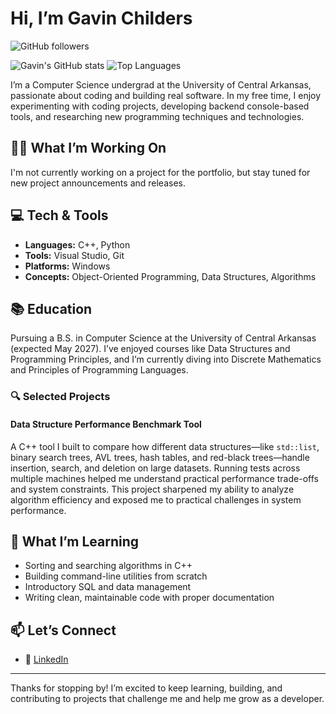 # Hi, I’m Gavin Childers
![GitHub followers](https://img.shields.io/github/followers/GavinChilders?label=Follow&style=social)

![Gavin's GitHub stats](https://github-readme-stats.vercel.app/api?username=GavinChilders&show_icons=true&theme=radical)
![Top Languages](https://github-readme-stats.vercel.app/api/top-langs/?username=GavinChilders&layout=compact&theme=radical)

I’m a Computer Science undergrad at the University of Central Arkansas, passionate about coding and building real software. In my free time, I enjoy experimenting with coding projects, developing backend console-based tools, and researching new programming techniques and technologies.

## 🧑‍💻 What I’m Working On
I'm not currently working on a project for the portfolio, but stay tuned for new project announcements and releases.

## 💻 Tech & Tools
- **Languages:** C++, Python
- **Tools:** Visual Studio, Git  
- **Platforms:** Windows  
- **Concepts:** Object-Oriented Programming, Data Structures, Algorithms

## 📚 Education
Pursuing a B.S. in Computer Science at the University of Central Arkansas (expected May 2027). I’ve enjoyed courses like Data Structures and Programming Principles, and I’m currently diving into Discrete Mathematics and Principles of Programming Languages.

### 🔍 Selected Projects

#### Data Structure Performance Benchmark Tool
A C++ tool I built to compare how different data structures—like `std::list`, binary search trees, AVL trees, hash tables, and red-black trees—handle insertion, search, and deletion on large datasets. Running tests across multiple machines helped me understand practical performance trade-offs and system constraints. This project sharpened my ability to analyze algorithm efficiency and exposed me to practical challenges in system performance.

## 🌱 What I’m Learning
- Sorting and searching algorithms in C++  
- Building command-line utilities from scratch  
- Introductory SQL and data management  
- Writing clean, maintainable code with proper documentation

## 📫 Let’s Connect
- 🔗 [LinkedIn](https://www.linkedin.com/in/gavin-childers-b00ba52b9?utm_source=share&utm_campaign=share_via&utm_content=profile&utm_medium=ios_app)

---

Thanks for stopping by! I’m excited to keep learning, building, and contributing to projects that challenge me and help me grow as a developer.
